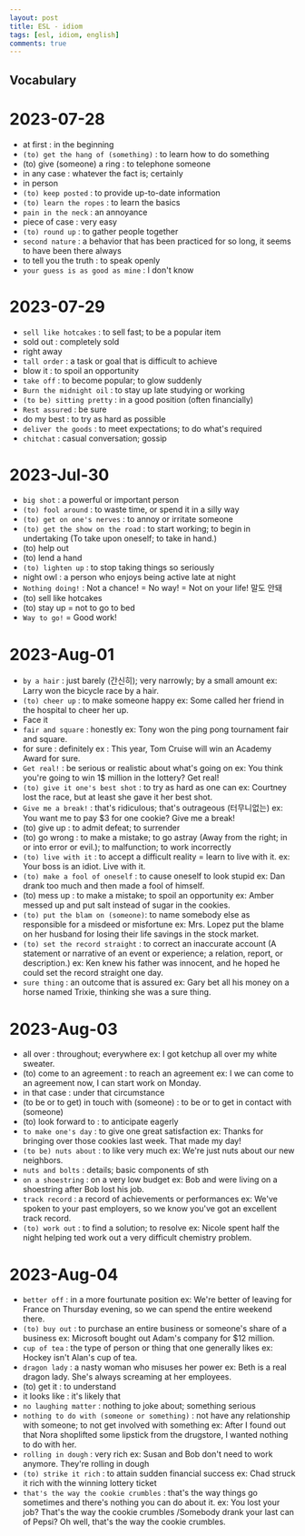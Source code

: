 ```yaml
---
layout: post
title: ESL - idiom
tags: [esl, idiom, english]
comments: true
---
```


## Vocabulary

# 2023-07-28
- at first : in the beginning
- `(to) get the hang of (something)` : to learn how to do something
- (to) give (someone) a ring : to telephone someone
- in any case : whatever the fact is; certainly
- in person 
- `(to) keep posted` : to provide up-to-date information
- `(to) learn the ropes` : to learn the basics
- `pain in the neck` : an annoyance
- piece of case : very easy
- `(to) round up` : to gather people together
- `second nature` : a behavior that has been practiced for so long, it seems to have been there always
- to tell you the truth : to speak openly
- `your guess is as good as mine` : I don't know

# 2023-07-29
- `sell like hotcakes` : to sell fast; to be a popular item
- sold out : completely sold
- right away
- `tall order` : a task or goal that is difficult to achieve
- blow it : to spoil an opportunity
- `take off` : to become popular; to glow suddenly
- `Burn the midnight oil` : to stay up late studying or working
- `(to be) sitting pretty` : in a good position (often financially)
- `Rest assured` : be sure
- do my best : to try as hard as possible
- `deliver the goods` : to meet expectations; to do what's required
- `chitchat` : casual conversation; gossip

# 2023-Jul-30
- `big shot` : a powerful or important person
- `(to) fool around` : to waste time, or spend it in a silly way
- `(to) get on one's nerves` : to annoy or irritate someone
- `(to) get the show on the road` : to start working; to begin in undertaking (To take upon oneself; to take in hand.)
- (to) help out 
- (to) lend a hand
- `(to) lighten up` : to stop taking things so seriously
- night owl : a person who enjoys being active late at night
- `Nothing doing!` : Not a chance! =  No way! = Not on your life! 말도 안돼
- (to) sell like hotcakes 
- (to) stay up = not to go to bed
- `Way to go!` = Good work!

# 2023-Aug-01
- `by a hair` : just barely (간신히); very narrowly; by a small amount
    ex: Larry won the bicycle race by a hair.
- `(to) cheer up` : to make someone happy
    ex: Some called her friend in the hospital to cheer her up.
- Face it
- `fair and square` : honestly
    ex: Tony won the ping pong tournament fair and square.
- for sure : definitely
    ex : This year, Tom Cruise will win an Academy Award for sure.
- `Get real!` : be serious or realistic about what's going on
    ex: You think you're going to win 1$ million in the lottery? Get real!
- `(to) give it one's best shot` : to try as hard as one can
    ex: Courtney lost the race, but at least she gave it her best shot.
- `Give me a break!` : that's ridiculous; that's outrageous (터무니없는)
    ex: You want me to pay $3 for one cookie? Give me a break!
- (to) give up : to admit defeat; to surrender
- (to) go wrong : to make a mistake; to go astray (Away from the right; in or into error or evil.); to malfunction; to work incorrectly
- `(to) live with it` : to accept a difficult reality = learn to live with it.
    ex: Your boss is an idiot. Live with it.
- `(to) make a fool of oneself` : to cause oneself to look stupid
    ex: Dan drank too much and then made a fool of himself.
- (to) mess up : to make a mistake; to spoil an opportunity
    ex: Amber messed up and put salt instead of sugar in the cookies.
- `(to) put the blam on (someone)`: to name somebody else as responsible for a misdeed or misfortune
    ex: Mrs. Lopez put the blame on her husband for losing their life savings in the stock market.
- `(to) set the record straight` : to correct an inaccurate account (A statement or narrative of an event or experience; a relation, report, or description.)
    ex: Ken knew his father was innocent, and he hoped he could set the record straight one day.
- `sure thing` : an outcome that is assured
    ex: Gary bet all his money on a horse named Trixie, thinking she was a sure thing.
    
# 2023-Aug-03

- all over : throughout; everywhere
    ex: I got ketchup all over my white sweater.
- (to) come to an agreement : to reach an agreement
    ex: I we can come to an agreement now, I can start work on Monday.
- in that case : under that circumstance
- (to be or to get) in touch with (someone) : to be or to get in contact with (someone)
- (to) look forward to : to anticipate eagerly
- `to make one's day` : to give one great satisfaction
    ex: Thanks for bringing over those cookies last week. That made my day!
- `(to be) nuts about` : to like very much
    ex: We're just nuts about our new neighbors.
- `nuts and bolts` : details; basic components of sth
- `on a shoestring` : on a very low budget
    ex: Bob and were living on a shoestring after Bob lost his job.
- `track record` : a record of achievements or performances
    ex: We've spoken to your past employers, so we know you've got an excellent track record.
- `(to) work out` : to find a solution; to resolve
    ex: Nicole spent half the night helping ted work out a very difficult chemistry problem.

# 2023-Aug-04

- `better off` : in a more fourtunate position
    ex: We're better of leaving for France on Thursday evening, so we can spend the entire weekend there.
- `(to) buy out` : to purchase an entire business or someone's share of a business
    ex: Microsoft bought out Adam's company for $12 million.
- `cup of tea` : the type of person or thing that one generally likes
    ex: Hockey isn't Alan's cup of tea.
- `dragon lady` : a nasty woman who misuses her power
    ex: Beth is a real dragon lady. She's always screaming at her employees.
- (to) get it : to understand
- it looks like : it's likely that
- `no laughing matter` : nothing to joke about; something serious
- `nothing to do with (someone or something)` : not have any relationship with someone; to not get involved with something
    ex: After I found out that Nora shoplifted some lipstick from the drugstore, I wanted nothing to do with her.
- `rolling in dough` : very rich
    ex: Susan and Bob don't need to work anymore. They're rolling in dough
- `(to) strike it rich` : to attain sudden financial success
    ex: Chad struck it rich with the winning lottery ticket
- `that's the way the cookie crumbles` : that's the way things go sometimes and there's nothing you can do about it.
    ex: You lost your job? That's the way the cookie crumbles /Somebody drank your last can of Pepsi? Oh well, that's the way the cookie crumbles.
    